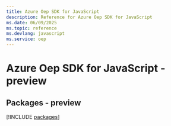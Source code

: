 ```yaml
---
title: Azure Oep SDK for JavaScript
description: Reference for Azure Oep SDK for JavaScript
ms.date: 06/09/2025
ms.topic: reference
ms.devlang: javascript
ms.service: oep
---
```

# Azure Oep SDK for JavaScript - preview
## Packages - preview
[!INCLUDE [packages](oep-index.md)]